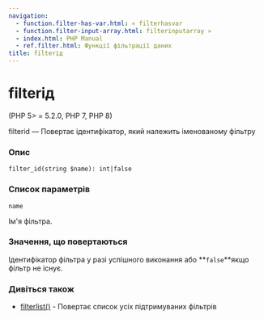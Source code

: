 ```yaml
---
navigation:
  - function.filter-has-var.html: « filterhasvar
  - function.filter-input-array.html: filterinputarray »
  - index.html: PHP Manual
  - ref.filter.html: Функції фільтрації даних
title: filterід
---
```

# filterід

(PHP 5> = 5.2.0, PHP 7, PHP 8)

filterid — Повертає ідентифікатор, який належить іменованому фільтру

### Опис

```methodsynopsis
filter_id(string $name): int|false
```

### Список параметрів

`name`

Ім'я фільтра.

### Значення, що повертаються

Ідентифікатор фільтра у разі успішного виконання або \*\*`false`\*\*якщо фільтр не існує.

### Дивіться також

-   [filterlist()](function.filter-list.md) - Повертає список усіх підтримуваних фільтрів
